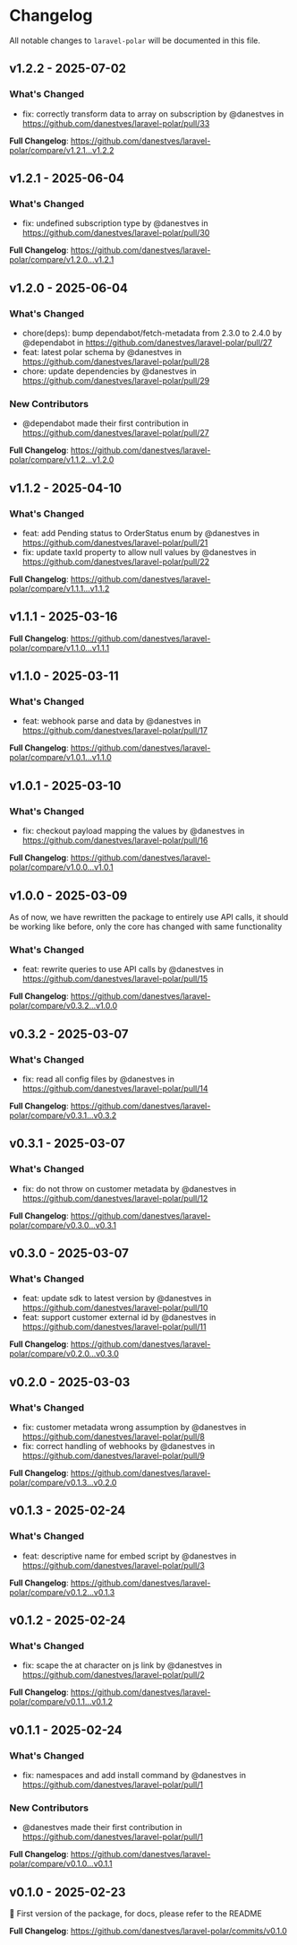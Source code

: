 # Changelog

All notable changes to `laravel-polar` will be documented in this file.

## v1.2.2 - 2025-07-02

### What's Changed

* fix: correctly transform data to array on subscription by @danestves in https://github.com/danestves/laravel-polar/pull/33

**Full Changelog**: https://github.com/danestves/laravel-polar/compare/v1.2.1...v1.2.2

## v1.2.1 - 2025-06-04

### What's Changed

* fix: undefined subscription type by @danestves in https://github.com/danestves/laravel-polar/pull/30

**Full Changelog**: https://github.com/danestves/laravel-polar/compare/v1.2.0...v1.2.1

## v1.2.0 - 2025-06-04

### What's Changed

* chore(deps): bump dependabot/fetch-metadata from 2.3.0 to 2.4.0 by @dependabot in https://github.com/danestves/laravel-polar/pull/27
* feat: latest polar schema by @danestves in https://github.com/danestves/laravel-polar/pull/28
* chore: update dependencies by @danestves in https://github.com/danestves/laravel-polar/pull/29

### New Contributors

* @dependabot made their first contribution in https://github.com/danestves/laravel-polar/pull/27

**Full Changelog**: https://github.com/danestves/laravel-polar/compare/v1.1.2...v1.2.0

## v1.1.2 - 2025-04-10

### What's Changed

* feat: add Pending status to OrderStatus enum by @danestves in https://github.com/danestves/laravel-polar/pull/21
* fix: update taxId property to allow null values by @danestves in https://github.com/danestves/laravel-polar/pull/22

**Full Changelog**: https://github.com/danestves/laravel-polar/compare/v1.1.1...v1.1.2

## v1.1.1 - 2025-03-16

**Full Changelog**: https://github.com/danestves/laravel-polar/compare/v1.1.0...v1.1.1

## v1.1.0 - 2025-03-11

### What's Changed

* feat: webhook parse and data by @danestves in https://github.com/danestves/laravel-polar/pull/17

**Full Changelog**: https://github.com/danestves/laravel-polar/compare/v1.0.1...v1.1.0

## v1.0.1 - 2025-03-10

### What's Changed

* fix: checkout payload mapping the values by @danestves in https://github.com/danestves/laravel-polar/pull/16

**Full Changelog**: https://github.com/danestves/laravel-polar/compare/v1.0.0...v1.0.1

## v1.0.0 - 2025-03-09

As of now, we have rewritten the package to entirely use API calls, it should be working like before, only the core has changed with same functionality

### What's Changed

* feat: rewrite queries to use API calls by @danestves in https://github.com/danestves/laravel-polar/pull/15

**Full Changelog**: https://github.com/danestves/laravel-polar/compare/v0.3.2...v1.0.0

## v0.3.2 - 2025-03-07

### What's Changed

* fix: read all config files by @danestves in https://github.com/danestves/laravel-polar/pull/14

**Full Changelog**: https://github.com/danestves/laravel-polar/compare/v0.3.1...v0.3.2

## v0.3.1 - 2025-03-07

### What's Changed

* fix: do not throw on customer metadata by @danestves in https://github.com/danestves/laravel-polar/pull/12

**Full Changelog**: https://github.com/danestves/laravel-polar/compare/v0.3.0...v0.3.1

## v0.3.0 - 2025-03-07

### What's Changed

* feat: update sdk to latest version by @danestves in https://github.com/danestves/laravel-polar/pull/10
* feat: support customer external id by @danestves in https://github.com/danestves/laravel-polar/pull/11

**Full Changelog**: https://github.com/danestves/laravel-polar/compare/v0.2.0...v0.3.0

## v0.2.0 - 2025-03-03

### What's Changed

* fix: customer metadata wrong assumption by @danestves in https://github.com/danestves/laravel-polar/pull/8
* fix: correct handling of webhooks by @danestves in https://github.com/danestves/laravel-polar/pull/9

**Full Changelog**: https://github.com/danestves/laravel-polar/compare/v0.1.3...v0.2.0

## v0.1.3 - 2025-02-24

### What's Changed

* feat: descriptive name for embed script by @danestves in https://github.com/danestves/laravel-polar/pull/3

**Full Changelog**: https://github.com/danestves/laravel-polar/compare/v0.1.2...v0.1.3

## v0.1.2 - 2025-02-24

### What's Changed

* fix: scape the at character on js link by @danestves in https://github.com/danestves/laravel-polar/pull/2

**Full Changelog**: https://github.com/danestves/laravel-polar/compare/v0.1.1...v0.1.2

## v0.1.1 - 2025-02-24

### What's Changed

* fix: namespaces and add install command by @danestves in https://github.com/danestves/laravel-polar/pull/1

### New Contributors

* @danestves made their first contribution in https://github.com/danestves/laravel-polar/pull/1

**Full Changelog**: https://github.com/danestves/laravel-polar/compare/v0.1.0...v0.1.1

## v0.1.0 - 2025-02-23

🍾  First version of the package, for docs, please refer to the README

**Full Changelog**: https://github.com/danestves/laravel-polar/commits/v0.1.0
